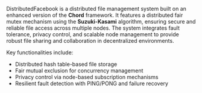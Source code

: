 DistributedFacebook is a distributed file management system built on an enhanced version of the **Chord** framework. It features a distributed fair mutex mechanism using the **Suzuki-Kasami** algorithm, ensuring secure and reliable file access across multiple nodes. The system integrates fault tolerance, privacy control, and scalable node management to provide robust file sharing and collaboration in decentralized environments.

Key functionalities include:
- Distributed hash table-based file storage
- Fair mutual exclusion for concurrency management
- Privacy control via node-based subscription mechanisms
- Resilient fault detection with PING/PONG and failure recovery
